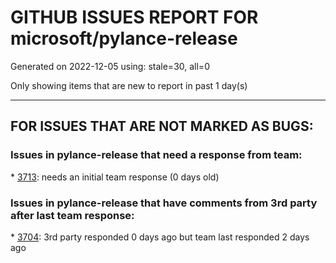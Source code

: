 
# GITHUB ISSUES REPORT FOR microsoft/pylance-release


Generated on 2022-12-05 using: stale=30, all=0


Only showing items that are new to report in past 1 day(s)


---

## FOR ISSUES THAT ARE NOT MARKED AS BUGS:


### Issues in pylance-release that need a response from team:


\* [3713](https://github.com/microsoft/pylance-release/issues/3713 "Random errors with imports after update"): needs an initial team response (0 days old)

### Issues in pylance-release that have comments from 3rd party after last team response:


\* [3704](https://github.com/microsoft/pylance-release/issues/3704 "Django. Code completion &quot;related_name&quot; class object."): 3rd party responded 0 days ago but team last responded 2 days ago

